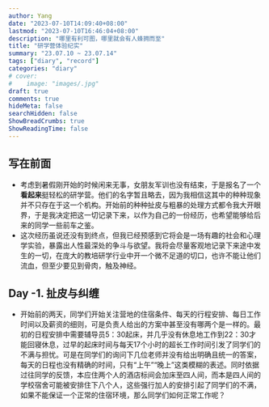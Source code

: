 ```yaml
---
author: Yang
date: "2023-07-10T14:09:40+08:00"
lastmod: "2023-07-10T16:46:04+08:00"
description: "哪里有利可图，哪里就会有人蜂拥而至"
title: "研学营体验纪实"
summary: "23.07.10 ~ 23.07.14"
tags: ["diary", "record"]
categories: "diary"
# cover: 
#    image: "images/.jpg"
draft: true
comments: true
hideMeta: false
searchHidden: false
ShowBreadCrumbs: true
ShowReadingTime: false
---
```


## 写在前面

- 考虑到暑假刚开始的时候闲来无事，女朋友军训也没有结束，于是报名了一个**看起来**挺轻松的研学营。他们的名字暂且略去，因为我相信这其中的种种现象并不只存在于这一个机构。开始前的种种扯皮与粗暴的处理方式都令我大开眼界，于是我决定把这一切记录下来，以作为自己的一份经历，也希望能够给后来的同学一些前车之鉴。
- 这次经历虽说还没有到终点，但我已经预感到它将会是一场有趣的社会和心理学实验，暴露出人性最深处的争斗与欲望。我将会尽量客观地记录下来途中发生的一切，在庞大的教培研学行业中开一个微不足道的切口，也许不能让他们流血，但至少要见到骨肉，触及神经。

## Day -1. 扯皮与纠缠

- 开始前的两天，同学们开始关注营地的住宿条件、每天的行程安排、每日工作时间以及薪资的细则，可是负责人给出的方案中甚至没有哪两个是一样的。最初的日程安排中需要辅导员5：30起床，并几乎没有休息地工作到22：30才能回寝休息，过早的起床时间与每天17个小时的超长工作时间引发了同学们的不满与担忧。可是在同学们的询问下几位老师并没有给出明确且统一的答案，每天的日程也没有精确的时间，只有“上午”“晚上”这类模糊的表述。同时依据过往同学的反馈，本应住两个人的酒店标间会加床至四人间，而本是四人间的学校宿舍可能被安排住下八个人，这些强行加人的安排引起了同学们的不满，如果不能保证一个正常的住宿环境，那么同学们如何正常工作呢？

